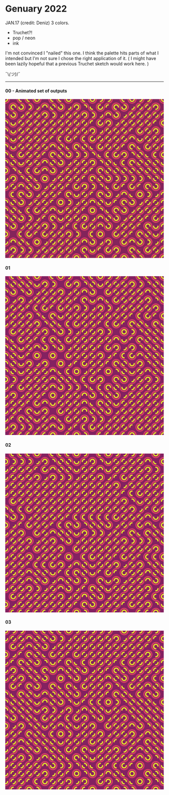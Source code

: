 # Genuary 2022

JAN.17 (credit: Deniz) 3 colors.

- Truchet?!
- pop / neon
- ink

I'm not convinced I "nailed" this one. I think the palette hits parts of what I intended but I'm not sure I chose the right application of it. ( I might have been lazily hopeful that a previous Truchet sketch would work here. )

¯\\_(ツ)_/¯

-----

#### 00 - Animated set of outputs
![animate GIF](./doc/00--output.gif)

#### 01

![01](./doc/01--truchet-colours-705af2287223cf6e008830fac9f56bd2-2022-01-18T04_55_30.675Z.jpg)

#### 02
![02](./doc/02--truchet-colours-705af2287223cf6e008830fac9f56bd2-2022-01-18T04_55_35.096Z.jpg)

#### 03
![03](./doc/03--truchet-colours-705af2287223cf6e008830fac9f56bd2-2022-01-18T04_55_38.375Z.jpg)
